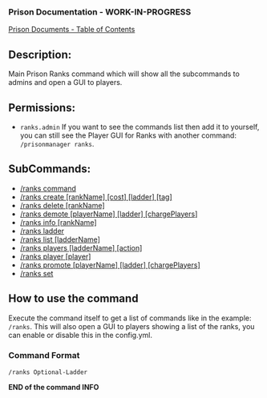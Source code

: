 ### Prison Documentation - **WORK-IN-PROGRESS**
[Prison Documents - Table of Contents](../prison_docs_000_toc.md)

## Description:

Main Prison Ranks command which will show all the subcommands to admins and open a GUI to players.

## Permissions:

- `ranks.admin` If you want to see the commands list then add it to yourself, you can still see the Player GUI for Ranks with another command: `/prisonmanager ranks`.

## SubCommands:

- [/ranks command](prison_docs_command_12_ranks_command.md)
- [/ranks create \[rankName\] \[cost\] \[ladder\] \[tag\] ](prison_docs_command_13_ranks_create.md)
- [/ranks delete \[rankName\] ](prison_docs_command_14_ranks_delete.md)
- [/ranks demote \[playerName\] \[ladder\] \[chargePlayers\] ](prison_docs_command_15_ranks_demote.md)
- [/ranks info \[rankName\] ](prison_docs_command_16_ranks_info.md)
- [/ranks ladder](prison_docs_command_17_ranks_ladder_info.md)
- [/ranks list \[ladderName\] ](prison_docs_command_18_ranks_list.md)
- [/ranks players \[ladderName\] \[action\] ](prison_docs_command_19_ranks_players.md)
- [/ranks player \[player\] ](prison_docs_command_20_ranks_player.md)
- [/ranks promote \[playerName\] \[ladder\] \[chargePlayers\] ](prison_docs_command_21_ranks_promote.md)
- [/ranks set](prison_docs_command_22_ranks_set.md)

## How to use the command

Execute the command itself to get a list of commands like in the example: `/ranks`.
This will also open a GUI to players showing a list of the ranks, you can enable or disable this in the config.yml.

### Command Format

`/ranks Optional-Ladder`

**END of the command INFO**